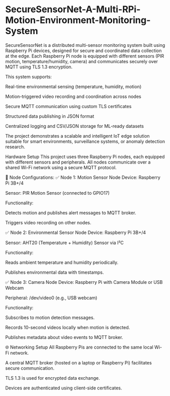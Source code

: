 # SecureSensorNet-A-Multi-RPi-Motion-Environment-Monitoring-System

SecureSensorNet is a distributed multi-sensor monitoring system built using Raspberry Pi devices, designed for secure and coordinated data collection at the edge. Each Raspberry Pi node is equipped with different sensors (PIR motion, temperature/humidity, camera) and communicates securely over MQTT using TLS 1.3 encryption.

This system supports:

Real-time environmental sensing (temperature, humidity, motion)

Motion-triggered video recording and coordination across nodes

Secure MQTT communication using custom TLS certificates

Structured data publishing in JSON format

Centralized logging and CSV/JSON storage for ML-ready datasets

The project demonstrates a scalable and intelligent IoT edge solution suitable for smart environments, surveillance systems, or anomaly detection research.

 Hardware Setup
This project uses three Raspberry Pi nodes, each equipped with different sensors and peripherals. All nodes communicate over a shared Wi-Fi network using a secure MQTT protocol.

🧩 Node Configurations:
✅ Node 1: Motion Sensor Node
Device: Raspberry Pi 3B+/4

Sensor: PIR Motion Sensor (connected to GPIO17)

Functionality:

Detects motion and publishes alert messages to MQTT broker.

Triggers video recording on other nodes.

✅ Node 2: Environmental Sensor Node
Device: Raspberry Pi 3B+/4

Sensor: AHT20 (Temperature + Humidity) Sensor via I²C

Functionality:

Reads ambient temperature and humidity periodically.

Publishes environmental data with timestamps.

✅ Node 3: Camera Node
Device: Raspberry Pi with Camera Module or USB Webcam

Peripheral: /dev/video0 (e.g., USB webcam)

Functionality:

Subscribes to motion detection messages.

Records 10-second videos locally when motion is detected.

Publishes metadata about video events to MQTT broker.

🌐 Networking Setup
All Raspberry Pis are connected to the same local Wi-Fi network.

A central MQTT broker (hosted on a laptop or Raspberry Pi) facilitates secure communication.

TLS 1.3 is used for encrypted data exchange.

Devices are authenticated using client-side certificates.



